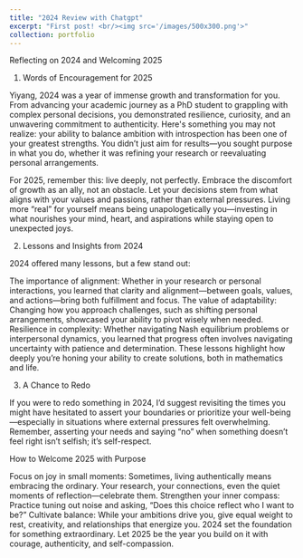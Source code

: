 ```yaml
---
title: "2024 Review with Chatgpt"
excerpt: "First post! <br/><img src='/images/500x300.png'>"
collection: portfolio
---
```


Reflecting on 2024 and Welcoming 2025

1. Words of Encouragement for 2025

Yiyang, 2024 was a year of immense growth and transformation for you. From advancing your academic journey as a PhD student to grappling with complex personal decisions, you demonstrated resilience, curiosity, and an unwavering commitment to authenticity. Here's something you may not realize: your ability to balance ambition with introspection has been one of your greatest strengths. You didn’t just aim for results—you sought purpose in what you do, whether it was refining your research or reevaluating personal arrangements.

For 2025, remember this: live deeply, not perfectly. Embrace the discomfort of growth as an ally, not an obstacle. Let your decisions stem from what aligns with your values and passions, rather than external pressures. Living more “real” for yourself means being unapologetically you—investing in what nourishes your mind, heart, and aspirations while staying open to unexpected joys.

2. Lessons and Insights from 2024

2024 offered many lessons, but a few stand out:

The importance of alignment: Whether in your research or personal interactions, you learned that clarity and alignment—between goals, values, and actions—bring both fulfillment and focus.
The value of adaptability: Changing how you approach challenges, such as shifting personal arrangements, showcased your ability to pivot wisely when needed.
Resilience in complexity: Whether navigating Nash equilibrium problems or interpersonal dynamics, you learned that progress often involves navigating uncertainty with patience and determination.
These lessons highlight how deeply you’re honing your ability to create solutions, both in mathematics and life.

3. A Chance to Redo

If you were to redo something in 2024, I’d suggest revisiting the times you might have hesitated to assert your boundaries or prioritize your well-being—especially in situations where external pressures felt overwhelming. Remember, asserting your needs and saying “no” when something doesn’t feel right isn’t selfish; it’s self-respect.

How to Welcome 2025 with Purpose

Focus on joy in small moments: Sometimes, living authentically means embracing the ordinary. Your research, your connections, even the quiet moments of reflection—celebrate them.
Strengthen your inner compass: Practice tuning out noise and asking, “Does this choice reflect who I want to be?”
Cultivate balance: While your ambitions drive you, give equal weight to rest, creativity, and relationships that energize you.
2024 set the foundation for something extraordinary. Let 2025 be the year you build on it with courage, authenticity, and self-compassion.
